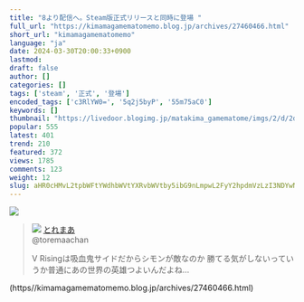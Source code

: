 ```yaml
---
title: "8より配信へ。Steam版正式リリースと同時に登場 "
full_url: "https://kimamagamematomemo.blog.jp/archives/27460466.html"
short_url: "kimamagamematomemo"
language: "ja"
date: 2024-03-30T20:00:33+0900
lastmod: 
draft: false
author: []
categories: []
tags: ['steam', '正式', '登場']
encoded_tags: ['c3RlYW0=', '5q2j5byP', '55m75aC0']
keywords: []
thumbnail: "https://livedoor.blogimg.jp/matakima_gamematome/imgs/2/d/2d3e1eec.jpg"
popular: 555
latest: 401
trend: 210
featured: 372
views: 1785
comments: 123
weight: 12
slug: aHR0cHMvL2tpbWFtYWdhbWVtYXRvbWVtby5ibG9nLmpwL2FyY2hpdmVzLzI3NDYwNDY2Lmh0bWw=
---
```


![](https://livedoor.blogimg.jp/matakima_gamematome/imgs/2/d/2d3e1eec.jpg)

<blockquote id='twibodyEByMHZ6LxU'> <p> <img src='https//livedoor.blogimg.jp/matakima_gamematome/imgs/e/b/ebd3ffb7.png'> <a href='https//twitter.com/toremaachan/status/1772911177875505276' target='_blank'>とれまあ </a><br> @toremaachan </p> <p id='twitextEByMHZ6LxU'> V Risingは吸血鬼サイドだからシモンが敵なのか 勝てる気がしないっていうか普通にあの世界の英雄つよいんだよね… </p> <p> <a href='https//twitter.com/toremaachan/status/1772911177875505276' target='_blank'></a> </p> </blockquote> 

(https//kimamagamematomemo.blog.jp/archives/27460466.html)

